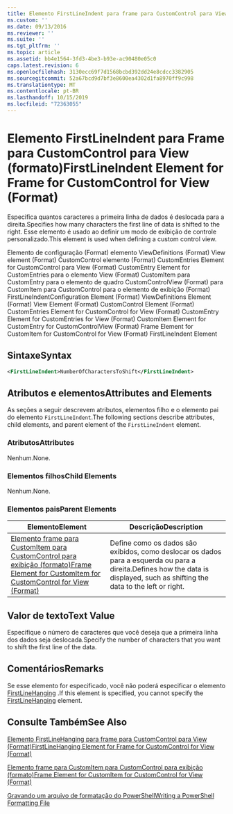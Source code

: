 ```yaml
---
title: Elemento FirstLineIndent para frame para CustomControl para View (Format) | Microsoft Docs
ms.custom: ''
ms.date: 09/13/2016
ms.reviewer: ''
ms.suite: ''
ms.tgt_pltfrm: ''
ms.topic: article
ms.assetid: bb4e1564-3fd3-4be3-b93e-ac90480e05c0
caps.latest.revision: 6
ms.openlocfilehash: 3130ecc69f7d1568bcbd392dd24e8cdcc3382905
ms.sourcegitcommit: 52a67bcd9d7bf3e8600ea4302d1fa8970ff9c998
ms.translationtype: MT
ms.contentlocale: pt-BR
ms.lasthandoff: 10/15/2019
ms.locfileid: "72363055"
---
```

# <a name="firstlineindent-element-for-frame-for-customcontrol-for-view-format"></a><span data-ttu-id="8e85b-102">Elemento FirstLineIndent para Frame para CustomControl para View (formato)</span><span class="sxs-lookup"><span data-stu-id="8e85b-102">FirstLineIndent Element for Frame for CustomControl for View (Format)</span></span>

<span data-ttu-id="8e85b-103">Especifica quantos caracteres a primeira linha de dados é deslocada para a direita.</span><span class="sxs-lookup"><span data-stu-id="8e85b-103">Specifies how many characters the first line of data is shifted to the right.</span></span> <span data-ttu-id="8e85b-104">Esse elemento é usado ao definir um modo de exibição de controle personalizado.</span><span class="sxs-lookup"><span data-stu-id="8e85b-104">This element is used when defining a custom control view.</span></span>

<span data-ttu-id="8e85b-105">Elemento de configuração (Format) elemento ViewDefinitions (Format) View element (Format) CustomControl elemento (Format) CustomEntries Element for CustomControl para View (Format) CustomEntry Element for CustomEntries para o elemento View (Format) CustomItem para CustomEntry para o elemento de quadro CustomControlView (Format) para CustomItem para CustomControl para o elemento de exibição (Format) FirstLineIndent</span><span class="sxs-lookup"><span data-stu-id="8e85b-105">Configuration Element (Format) ViewDefinitions Element (Format) View Element (Format) CustomControl Element (Format) CustomEntries Element for CustomControl for View (Format) CustomEntry Element for CustomEntries for View (Format) CustomItem Element for CustomEntry for CustomControlView (Format) Frame Element for CustomItem for CustomControl for View (Format) FirstLineIndent Element</span></span>

## <a name="syntax"></a><span data-ttu-id="8e85b-106">Sintaxe</span><span class="sxs-lookup"><span data-stu-id="8e85b-106">Syntax</span></span>

```xml
<FirstLineIndent>NumberOfCharactersToShift</FirstLineIndent>
```

## <a name="attributes-and-elements"></a><span data-ttu-id="8e85b-107">Atributos e elementos</span><span class="sxs-lookup"><span data-stu-id="8e85b-107">Attributes and Elements</span></span>

<span data-ttu-id="8e85b-108">As seções a seguir descrevem atributos, elementos filho e o elemento pai do elemento `FirstLineIndent`.</span><span class="sxs-lookup"><span data-stu-id="8e85b-108">The following sections describe attributes, child elements, and parent element of the `FirstLineIndent` element.</span></span>

### <a name="attributes"></a><span data-ttu-id="8e85b-109">Atributos</span><span class="sxs-lookup"><span data-stu-id="8e85b-109">Attributes</span></span>

<span data-ttu-id="8e85b-110">Nenhum.</span><span class="sxs-lookup"><span data-stu-id="8e85b-110">None.</span></span>

### <a name="child-elements"></a><span data-ttu-id="8e85b-111">Elementos filhos</span><span class="sxs-lookup"><span data-stu-id="8e85b-111">Child Elements</span></span>

<span data-ttu-id="8e85b-112">Nenhum.</span><span class="sxs-lookup"><span data-stu-id="8e85b-112">None.</span></span>

### <a name="parent-elements"></a><span data-ttu-id="8e85b-113">Elementos pais</span><span class="sxs-lookup"><span data-stu-id="8e85b-113">Parent Elements</span></span>

|<span data-ttu-id="8e85b-114">Elemento</span><span class="sxs-lookup"><span data-stu-id="8e85b-114">Element</span></span>|<span data-ttu-id="8e85b-115">Descrição</span><span class="sxs-lookup"><span data-stu-id="8e85b-115">Description</span></span>|
|-------------|-----------------|
|[<span data-ttu-id="8e85b-116">Elemento frame para CustomItem para CustomControl para exibição (formato)</span><span class="sxs-lookup"><span data-stu-id="8e85b-116">Frame Element for CustomItem for CustomControl for View (Format)</span></span>](./frame-element-for-customitem-for-customcontrol-for-view-format.md)|<span data-ttu-id="8e85b-117">Define como os dados são exibidos, como deslocar os dados para a esquerda ou para a direita.</span><span class="sxs-lookup"><span data-stu-id="8e85b-117">Defines how the data is displayed, such as shifting the data to the left or right.</span></span>|

## <a name="text-value"></a><span data-ttu-id="8e85b-118">Valor de texto</span><span class="sxs-lookup"><span data-stu-id="8e85b-118">Text Value</span></span>

<span data-ttu-id="8e85b-119">Especifique o número de caracteres que você deseja que a primeira linha dos dados seja deslocada.</span><span class="sxs-lookup"><span data-stu-id="8e85b-119">Specify the number of characters that you want to shift the first line of the data.</span></span>

## <a name="remarks"></a><span data-ttu-id="8e85b-120">Comentários</span><span class="sxs-lookup"><span data-stu-id="8e85b-120">Remarks</span></span>

<span data-ttu-id="8e85b-121">Se esse elemento for especificado, você não poderá especificar o elemento [FirstLineHanging](./firstlinehanging-element-for-frame-for-customcontrol-for-view-format.md) .</span><span class="sxs-lookup"><span data-stu-id="8e85b-121">If this element is specified, you cannot specify the [FirstLineHanging](./firstlinehanging-element-for-frame-for-customcontrol-for-view-format.md) element.</span></span>

## <a name="see-also"></a><span data-ttu-id="8e85b-122">Consulte Também</span><span class="sxs-lookup"><span data-stu-id="8e85b-122">See Also</span></span>

[<span data-ttu-id="8e85b-123">Elemento FirstLineHanging para frame para CustomControl para View (Format)</span><span class="sxs-lookup"><span data-stu-id="8e85b-123">FirstLineHanging Element for Frame for CustomControl for View (Format)</span></span>](./firstlinehanging-element-for-frame-for-customcontrol-for-view-format.md)

[<span data-ttu-id="8e85b-124">Elemento frame para CustomItem para CustomControl para exibição (formato)</span><span class="sxs-lookup"><span data-stu-id="8e85b-124">Frame Element for CustomItem for CustomControl for View (Format)</span></span>](./frame-element-for-customitem-for-customcontrol-for-view-format.md)

[<span data-ttu-id="8e85b-125">Gravando um arquivo de formatação do PowerShell</span><span class="sxs-lookup"><span data-stu-id="8e85b-125">Writing a PowerShell Formatting File</span></span>](./writing-a-powershell-formatting-file.md)
